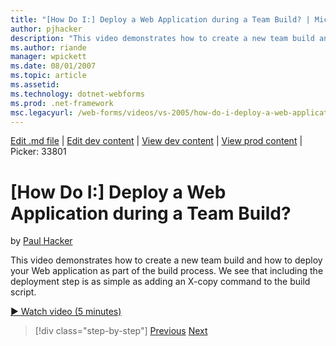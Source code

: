```yaml
---
title: "[How Do I:] Deploy a Web Application during a Team Build? | Microsoft Docs"
author: pjhacker
description: "This video demonstrates how to create a new team build and how to deploy your Web application as part of the build process. We see that including the deploym..."
ms.author: riande
manager: wpickett
ms.date: 08/01/2007
ms.topic: article
ms.assetid: 
ms.technology: dotnet-webforms
ms.prod: .net-framework
msc.legacyurl: /web-forms/videos/vs-2005/how-do-i-deploy-a-web-application-during-a-team-build
---
```

[Edit .md file](C:\Projects\msc\dev\Msc.Www\Web.ASP\App_Data\github\web-forms\videos\vs-2005\how-do-i-deploy-a-web-application-during-a-team-build.md) | [Edit dev content](http://www.aspdev.net/umbraco#/content/content/edit/26844) | [View dev content](http://docs.aspdev.net/tutorials/web-forms/videos/vs-2005/how-do-i-deploy-a-web-application-during-a-team-build.html) | [View prod content](http://www.asp.net/web-forms/videos/vs-2005/how-do-i-deploy-a-web-application-during-a-team-build) | Picker: 33801

[How Do I:] Deploy a Web Application during a Team Build?
====================
by [Paul Hacker](https://github.com/pjhacker)

This video demonstrates how to create a new team build and how to deploy your Web application as part of the build process. We see that including the deployment step is as simple as adding an X-copy command to the build script.

[&#9654; Watch video (5 minutes)](https://channel9.msdn.com/Blogs/ASP-NET-Site-Videos/how-do-i-deploy-a-web-application-during-a-team-build)

>[!div class="step-by-step"] [Previous](how-do-i-automate-testing-using-team-build.md) [Next](how-do-i-run-unit-tests-against-a-deployed-database.md)